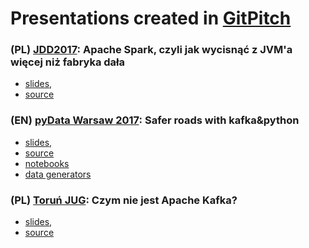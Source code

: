# Presentations created in  [GitPitch](https://gitpitch.com/) 

### (PL) [JDD2017](https://jdd.org.pl/): Apache Spark, czyli jak wycisnąć z JVM'a więcej niż fabryka dała

- [slides](https://gitpitch.com/szczeles/public-speaking/jdd2017), 
- [source](https://github.com/szczeles/public-speaking/tree/jdd2017)

### (EN) [pyData Warsaw 2017](https://pydata.org/warsaw2017/): Safer roads with kafka&python

- [slides](https://gitpitch.com/szczeles/public-speaking/pydata2017), 
- [source](https://github.com/szczeles/public-speaking/tree/pydata2017)
- [notebooks](https://github.com/szczeles/public-speaking/tree/pydata2017/notebooks)
- [data generators](https://github.com/szczeles/public-speaking/tree/pydata2017/generator)

### (PL) [Toruń JUG](https://www.meetup.com/Torun-JUG/): Czym nie jest Apache Kafka?

- [slides](https://gitpitch.com/szczeles/public-speaking/torunjug2017), 
- [source](https://github.com/szczeles/public-speaking/tree/torunjug2017)
